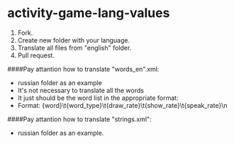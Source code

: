 # activity-game-lang-values
 1. Fork.
 2. Create new folder with your language.
 3. Translate all files from "english" folder. 
 4. Pull request.

####Pay attantion how to translate "words_en".xml:
* russian folder as an example 
* It's not necessary to translate all the words
* It just should be the word list in the appropriate format:
* Format: {word}\t{word_type}\t{draw_rate}\t{show_rate}\t{speak_rate}\n

####Pay attantion how to translate "strings.xml": 
* russian folder as an example.

